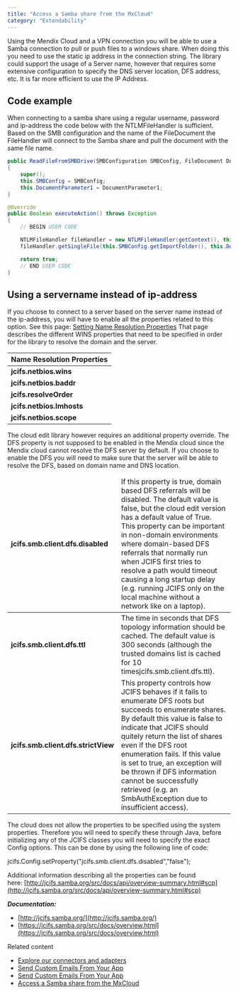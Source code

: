 ```yaml
---
title: "Access a Samba share from the MxCloud"
category: "Extendability"
---
```


Using the Mendix Cloud and a VPN connection you will be able to use a Samba connection to pull or push files to a windows share. When doing this you need to use the static ip address in the connection string. The library could support the usage of a Server name, however that requires some extensive configuration to specify the DNS server location, DFS address, etc. It is far more efficient to use the IP Address.

## Code example

When connecting to a samba share using a regular username, password and ip-address the code below with the NTLMFileHandler is sufficient. Based on the SMB configuration and the name of the FileDocument the FileHandler will connect to the Samba share and pull the document with the same file name. 

```java
public ReadFileFromSMBDrive(SMBConfiguration SMBConfig, FileDocument DocumentParameter1)
{
    super();
    this.SMBConfig = SMBConfig;
    this.DocumentParameter1 = DocumentParameter1;
}

@Override
public Boolean executeAction() throws Exception
{
    // BEGIN USER CODE

    NTLMFileHandler fileHandler = new NTLMFileHandler(getContext(), this.SMBConfig.getDomainName(), this.SMBConfig.getUsername(), this.SMBConfig.getPassword());
    fileHandler.getSingleFile(this.SMBConfig.getImportFolder(), this.DocumentParameter1.getName(getContext()), this.DocumentParameter1.getMendixObject(), this.DocumentParameter1.getDeleteAfterDownload());;

    return true;
    // END USER CODE
}
```

## Using a servername instead of ip-address

If you choose to connect to a server based on the server name instead of the ip-address, you will have to enable all the properties related to this option. See this page: [Setting Name Resolution Properties](https://jcifs.samba.org/src/docs/resolver.html) That page describes the different WINS properties that need to be specified in order for the library to resolve the domain and the server.

| Name Resolution Properties
| --------------------------
**jcifs.netbios.wins**     | The IP address of the WINS server(or more formally [NBNS](https://jcifs.samba.org/src/docs/wins.html)). This is only required when accessing hosts on different subnets although it is recomended if a WINS server is being used.
**jcifs.netbios.baddr**    | The local network's broadcast address. It may be necessary to set this for certain network configurations because the default of 255.255.255.255 may otherwise throw a "Network is unreachable" `IOException`. For example if the local host's IP address is 192.168.1.15, the broadcast address would likely be 192.168.1.255.
**jcifs.resolveOrder**     | A comma separated list of name resolution method identifiers that specify which methods will be used and in what order to resolve hostnames. The possible identifiers are `LMHOSTS`, `WINS`, `BCAST`, and `DNS`.
**jcifs.netbios.lmhosts**  | The path to an lmhosts file containing a map of IP addresses to hostnames. The format of this file is identical to that of the Windows lmhosts file format with a few exceptions noted below.
**jcifs.netbios.scope**    | This is rare but NetBIOS provides for a "scope id" to be used in a attempt to conceal groups of machines on the same network. Ask your network administrator if scope id is used. If so, it must be set using this property or name queries will fail.


The cloud edit library however requires an additional property override. The DFS property is not supposed to be enabled in the Mendix cloud since the Mendix cloud cannot resolve the DFS server by default. If you choose to enable the DFS you will need to make sure that the server will be able to resolve the DFS, based on domain name and DNS location.

<table><thead><tr><td class="confluenceTd"><strong>jcifs.smb.client.dfs.disabled</strong></td><td class="confluenceTd">If this property is&nbsp;true, domain based DFS referrals will be disabled. The default value is false, but the cloud edit version has a default value of True. This property can be important in non-domain environments where domain-based DFS referrals that normally run when JCIFS first tries to resolve a path would timeout causing a long startup delay (e.g. running JCIFS only on the local machine without a network like on a laptop).</td></tr></thead><tbody><tr><td class="confluenceTd"><strong>jcifs.smb.client.dfs.ttl</strong></td><td class="confluenceTd">The time in seconds that DFS topology information should be cached. The default value is 300 seconds (although the trusted domains list is cached for 10 timesjcifs.smb.client.dfs.ttl).</td></tr><tr><td class="confluenceTd"><strong>jcifs.smb.client.dfs.strictView</strong></td><td class="confluenceTd">This property controls how JCIFS behaves if it fails to enumerate DFS roots but succeeds to enumerate shares. By default this value is false to indicate that JCIFS should quitely return the list of shares even if the DFS root enumeration fails. If this value is set to true, an exception will be thrown if DFS information cannot be successfully retrieved (e.g. an SmbAuthException due to insufficient access).</td></tr></tbody></table>

The cloud does not allow the properties to be specified using the system properties. Therefore you will need to specify these through Java, before initializing any of the JCIFS classes you will need to specify the exact Config options. This can be done by using the following line of code:

jcifs.Config.setProperty("jcifs.smb.client.dfs.disabled","false");

Additional information describing all the properties can be found here: [http://jcifs.samba.org/src/docs/api/overview-summary.html#scp](http://jcifs.samba.org/src/docs/api/overview-summary.html#scp)

_**Documentation:**_

*   [http://jcifs.samba.org/](http://jcifs.samba.org/)
*   [https://jcifs.samba.org/src/docs/overview.html](https://jcifs.samba.org/src/docs/overview.html)

Related content

*   [Explore our connectors and adapters](explore-our-connectors-and-adapters)
*   [Send Custom Emails From Your App](send-custom-emails-from-your-app)
*   [Send Custom Emails From Your App](/howto6/send-custom-emails-from-your-app)
*   [Access a Samba share from the MxCloud](access-a-samba-share-from-the-mxcloud)
